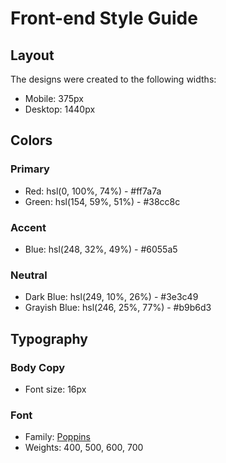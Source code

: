 # Front-end Style Guide

## Layout

The designs were created to the following widths:

- Mobile: 375px
- Desktop: 1440px

## Colors

### Primary

- Red: hsl(0, 100%, 74%) - #ff7a7a
- Green: hsl(154, 59%, 51%) - #38cc8c

### Accent

- Blue: hsl(248, 32%, 49%) - #6055a5

### Neutral

- Dark Blue: hsl(249, 10%, 26%) - #3e3c49
- Grayish Blue: hsl(246, 25%, 77%) - #b9b6d3

## Typography

### Body Copy

- Font size: 16px

### Font

- Family: [Poppins](https://fonts.google.com/specimen/Poppins)
- Weights: 400, 500, 600, 700
